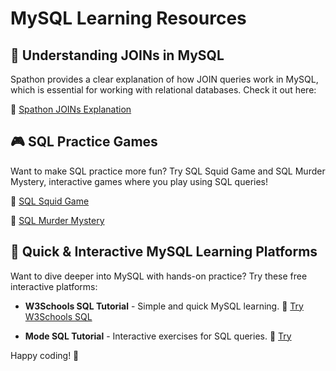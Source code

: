 # MySQL Learning Resources

## 🔹 Understanding JOINs in MySQL
Spathon provides a clear explanation of how JOIN queries work in MySQL, which is essential for working with relational databases. Check it out here:

🔗 [Spathon JOINs Explanation](https://joins.spathon.com/)

## 🎮 SQL Practice Games
Want to make SQL practice more fun? Try SQL Squid Game and SQL Murder Mystery, interactive games where you play using SQL queries!

🔗 [SQL Squid Game](https://datalemur.com/sql-game)

🔗 [SQL Murder Mystery](https://mystery.knightlab.com/)

## 🚀 Quick & Interactive MySQL Learning Platforms

Want to dive deeper into MySQL with hands-on practice? Try these free interactive platforms:

- **W3Schools SQL Tutorial** - Simple and quick MySQL learning.
  🔗 [Try W3Schools SQL](https://www.w3schools.com/sql/)

- **Mode SQL Tutorial** - Interactive exercises for SQL queries.
  🔗 [Try ](https://mode.com/sql-tutorial/)

Happy coding! 🚀



